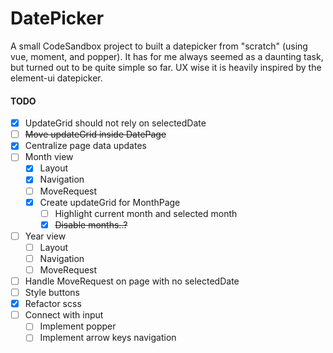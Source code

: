 # DatePicker

A small CodeSandbox project to built a datepicker from "scratch" (using vue, moment, and popper). It has for me always seemed as a daunting task, but turned out to be quite simple so far.
UX wise it is heavily inspired by the element-ui datepicker.

#### TODO

- [x] UpdateGrid should not rely on selectedDate
- [ ] ~~Move updateGrid inside DatePage~~
- [x] Centralize page data updates
- [ ] Month view
  - [x] Layout
  - [x] Navigation
  - [ ] MoveRequest
  - [x] Create updateGrid for MonthPage
    - [ ] Highlight current month and selected month
    - [x] ~~Disable months..?~~
- [ ] Year view
  - [ ] Layout
  - [ ] Navigation
  - [ ] MoveRequest
- [ ] Handle MoveRequest on page with no selectedDate
- [ ] Style buttons
- [x] Refactor scss
- [ ] Connect with input
  - [ ] Implement popper
  - [ ] Implement arrow keys navigation
